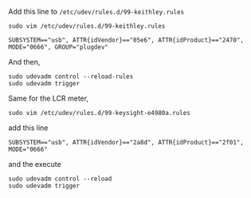 Add this line to `/etc/udev/rules.d/99-keithley.rules`
```
sudo vim /etc/udev/rules.d/99-keithley.rules
```
```
SUBSYSTEM=="usb", ATTR{idVendor}=="05e6", ATTR{idProduct}=="2470", MODE="0666", GROUP="plugdev"
```
And then,
```
sudo udevadm control --reload-rules
sudo udevadm trigger
```

Same for the LCR meter,
```
sudo vim /etc/udev/rules.d/99-keysight-e4980a.rules
```
add this line
```
SUBSYSTEM=="usb", ATTR{idVendor}=="2a8d", ATTR{idProduct}=="2f01", MODE="0666"
```
and the execute
```
sudo udevadm control --reload
sudo udevadm trigger
```

